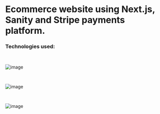 <h1> Ecommerce website using Next.js, Sanity and Stripe payments platform. </h1>

<h3>Technologies used: </h3>

<br>

![image](https://user-images.githubusercontent.com/47012647/168472409-9395e8b9-8654-4c61-b395-e16013c88ec7.png)

<br>

![image](https://user-images.githubusercontent.com/47012647/168472446-e7edeefc-64c0-45ce-b7b3-17ed2f9bad32.png)

<br>

![image](https://user-images.githubusercontent.com/47012647/168472487-713eabc9-99a7-4733-bb52-1575d4c0fbf6.png)

